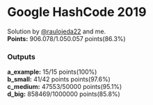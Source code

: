 # Google HashCode 2019

Solution by [@raulojeda22](https://github.com/raulojeda22) and me.<br>
**Points:** 906.078/1.050.057 points(86.3%)

### Outputs
**a_example:** 15/15 points(100%)<br>
**b_small:** 41/42 points points(97.6%)<br>
**c_medium:** 47553/50000 points(95.1%)<br>
**d_big:** 858469/1000000 points(85.8%)
